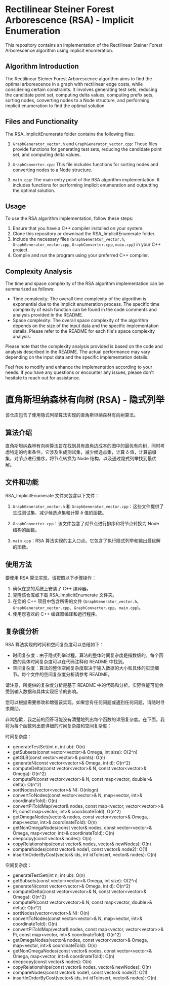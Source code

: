 # Rectilinear Steiner Forest Arborescence (RSA) - Implicit Enumeration

This repository contains an implementation of the Rectilinear Steiner Forest Arborescence algorithm using implicit enumeration.

## Algorithm Introduction
The Rectilinear Steiner Forest Arborescence algorithm aims to find the optimal arborescence in a graph with rectilinear edge costs, while considering certain constraints. It involves generating test sets, reducing the candidate point set, computing delta values, computing prefix sets, sorting nodes, converting nodes to a Node structure, and performing implicit enumeration to find the optimal solution.

## Files and Functionality
The RSA_ImplicitEnumerate folder contains the following files:

1. `GraphGenerator_vector.h` and `GraphGenerator_vector.cpp`: These files provide functions for generating test sets, reducing the candidate point set, and computing delta values.

2. `GraphConverter.cpp`: This file includes functions for sorting nodes and converting nodes to a Node structure.

3. `main.cpp`: The main entry point of the RSA algorithm implementation. It includes functions for performing implicit enumeration and outputting the optimal solution.

## Usage
To use the RSA algorithm implementation, follow these steps:
1. Ensure that you have a C++ compiler installed on your system.
2. Clone this repository or download the RSA_ImplicitEnumerate folder.
3. Include the necessary files (`GraphGenerator_vector.h`, `GraphGenerator_vector.cpp`, `GraphConverter.cpp`, `main.cpp`) in your C++ project.
4. Compile and run the program using your preferred C++ compiler.

## Complexity Analysis
The time and space complexity of the RSA algorithm implementation can be summarized as follows:
- Time complexity: The overall time complexity of the algorithm is exponential due to the implicit enumeration process. The specific time complexity of each function can be found in the code comments and analysis provided in the README.
- Space complexity: The overall space complexity of the algorithm depends on the size of the input data and the specific implementation details. Please refer to the README for each file's space complexity analysis.

Please note that the complexity analysis provided is based on the code and analysis described in the README. The actual performance may vary depending on the input data and the specific implementation details.

Feel free to modify and enhance the implementation according to your needs. If you have any questions or encounter any issues, please don't hesitate to reach out for assistance.

# 直角斯坦纳森林有向树 (RSA) - 隐式列举

该仓库包含了使用隐式列举算法实现的直角斯坦纳森林有向树算法。

## 算法介绍
直角斯坦纳森林有向树算法旨在找到具有直角边成本的图中的最优有向树，同时考虑特定的约束条件。它涉及生成测试集，减少候选点集，计算 δ 值，计算前缀集，对节点进行排序，将节点转换为 Node 结构，以及通过隐式列举找到最优解。

## 文件和功能
RSA_ImplicitEnumerate 文件夹包含以下文件：

1. `GraphGenerator_vector.h` 和 `GraphGenerator_vector.cpp`：这些文件提供了生成测试集、减少候选点集和计算 δ 值的函数。

2. `GraphConverter.cpp`：该文件包含了对节点进行排序和将节点转换为 Node 结构的函数。

3. `main.cpp`：RSA 算法实现的主入口点。它包含了执行隐式列举和输出最优解的函数。

## 使用方法
要使用 RSA 算法实现，请按照以下步骤操作：
1. 确保在您的系统上安装了 C++ 编译器。
2. 克隆该仓库或下载 RSA_ImplicitEnumerate 文件夹。
3. 在您的 C++ 项目中包含所需的文件 (`GraphGenerator_vector.h`、`GraphGenerator_vector.cpp`、`GraphConverter.cpp`、`main.cpp`)。
4. 使用您喜欢的 C++ 编译器编译和运行程序。

## 复杂度分析
RSA 算法实现的时间和空间复杂度可以总结如下：
- 时间复杂度：由于隐式列举过程，算法的整体时间复杂度是指数级的。每个函数的具体时间复杂度可以在代码注释和 README 中找到。
- 空间复杂度：算法的整体空间复杂度取决于输入数据的大小和具体的实现细节。每个文件的空间复杂度分析请参考 README。

请注意，所提供的复杂度分析是基于 README 中的代码和分析。实际性能可能会受到输入数据和具体实现细节的影响。

您可以根据需要修改和增强该实现。如果您有任何问题或遇到任何问题，请随时寻求帮助。

非常抱歉，我之前的回答可能没有清楚地列出每个函数的详细复杂度。在下面，我将为每个函数列出更详细的时间复杂度和空间复杂度：

时间复杂度：
- generateTestSet(int n, int ub): O(n)
- getSubsets(const vector<vector<double>>& Omega, int size): O(2^n)
- getGLB(const vector<vector<double>>& points): O(n)
- generateN(const vector<vector<double>>& Omega, int d): O(n^2)
- computeDelta(const vector<vector<double>>& N, const vector<vector<double>>& Omega): O(n^2)
- computePi(const vector<vector<double>>& N, const map<vector<double>, double>& delta): O(n^2)
- sortNodes(vector<vector<double>>& N): O(nlogn)
- convertToNodes(const vector<vector<double>>& N, map<vector<double>, int>& coordinateToId): O(n)
- convertPiToIdMap(vector<Node>& nodes, const map<vector<double>, vector<vector<double>>>& Pi, const map<vector<double>, int>& coordinateToId): O(n^2)
- getOmegaNodes(vector<Node>& nodes, const vector<vector<double>>& Omega, map<vector<double>, int>& coordinateToId): O(n)
- getNonOmegaNodes(const vector<Node>& nodes, const vector<vector<double>>& Omega, map<vector<double>, int>& coordinateToId): O(n)
- deepcopy(const vector<Node>& nodes): O(n)
- copyRelationships(const vector<Node>& nodes, vector<Node>& newNodes): O(n)
- compareNodes(const vector<double>& node1, const vector<double>& node2): O(1)
- insertInOrderByCost(vector<int>& ids, int idToInsert, vector<Node>& nodes): O(n)

空间复杂度：
- generateTestSet(int n, int ub): O(n)
- getSubsets(const vector<vector<double>>& Omega, int size): O(2^n)
- generateN(const vector<vector<double>>& Omega, int d): O(n^2)
- computeDelta(const vector<vector<double>>& N, const vector<vector<double>>& Omega): O(n^2)
- computePi(const vector<vector<double>>& N, const map<vector<double>, double>& delta): O(n^2)
- sortNodes(vector<vector<double>>& N): O(n)
- convertToNodes(const vector<vector<double>>& N, map<vector<double>, int>& coordinateToId): O(n)
- convertPiToIdMap(vector<Node>& nodes, const map<vector<double>, vector<vector<double>>>& Pi, const map<vector<double>, int>& coordinateToId): O(n^2)
- getOmegaNodes(vector<Node>& nodes, const vector<vector<double>>& Omega, map<vector<double>, int>& coordinateToId): O(n)
- getNonOmegaNodes(const vector<Node>& nodes, const vector<vector<double>>& Omega, map<vector<double>, int>& coordinateToId): O(n)
- deepcopy(const vector<Node>& nodes): O(n)
- copyRelationships(const vector<Node>& nodes, vector<Node>& newNodes): O(n)
- compareNodes(const vector<double>& node1, const vector<double>& node2): O(1)
- insertInOrderByCost(vector<int>& ids, int idToInsert, vector<Node>& nodes): O(n)
